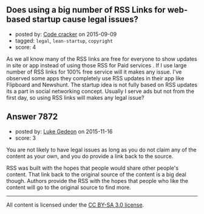 ## Does using a big number of RSS Links for web-based startup cause legal issues?

- posted by: [Code cracker](https://stackexchange.com/users/4474227/code-cracker) on 2015-09-09
- tagged: `legal`, `lean-startup`, `copyright`
- score: 4

As we all know many of the RSS links are free for everyone to show updates in site or app instead of using those RSS for Paid services . If I use large number of RSS links for 100% free service will it makes any issue. I've observed some apps they completely use RSS updates in their app like Flipboard and Newshunt. The startup idea is not fully based on RSS updates its a part in social networking concept. Usually I serve ads but not from the first day, so using RSS links will makes any legal issue?


## Answer 7872

- posted by: [Luke Gedeon](https://stackexchange.com/users/1119600/luke-gedeon) on 2015-11-16
- score: 3

You are not likely to have legal issues as long as you do not claim any of the content as your own, and you do provide a link back to the source.

RSS was built with the hopes that people would share other people's content. That link back to the original source of the content is a big deal though. Authors provide the RSS with the hopes that people who like the content will go to the original source to find more.



---

All content is licensed under the [CC BY-SA 3.0 license](https://creativecommons.org/licenses/by-sa/3.0/).
